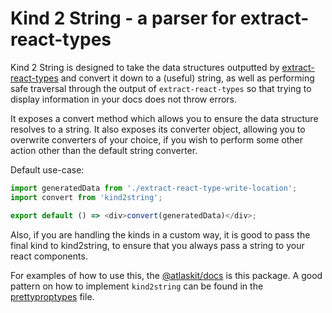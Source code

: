 # Kind 2 String - a parser for extract-react-types

Kind 2 String is designed to take the data structures outputted by [extract-react-types](https://www.npmjs.com/package/extract-react-types) and convert it down to a (useful) string, as well as performing safe traversal through the output of `extract-react-types` so that trying to display information in your docs does not throw errors.

It exposes a convert method which allows you to ensure the data structure resolves to a string. It also exposes its converter object, allowing you to overwrite converters of your choice, if you wish to perform some other action other than the default string converter.

Default use-case:

```js
import generatedData from './extract-react-type-write-location';
import convert from 'kind2string';

export default () => <div>convert(generatedData)</div>;
```

Also, if you are handling the kinds in a custom way, it is good to pass the final kind to kind2string, to ensure that you always pass a string to your react components.

For examples of how to use this, the [@atlaskit/docs](https://www.npmjs.com/package/@atlaskit/docs) is this package. A good pattern on how to implement `kind2string` can be found in the [prettyproptypes](https://bitbucket.org/atlassian/atlaskit-mk-2/src/HEAD/packages/utils/docs/src/Props/PrettyPropType.js?at=master&fileviewer=file-view-default) file.
